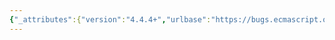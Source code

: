 ```yaml
---
{"_attributes":{"version":"4.4.4+","urlbase":"https://bugs.ecmascript.org/","maintainer":"dherman@mozilla.com"},"bug":{"bug_id":3469,"creation_ts":"2014-12-17 13:14:00 -0800","short_desc":"21.2.5.11 RegExp.prototype [ @@split ]: Wrong loop indexing and missing increment for lengthA","delta_ts":"2014-12-23 20:23:34 -0800","product":"Draft for 6th Edition","component":"technical issue","version":"Rev 29: December 06, 2014 Draft","rep_platform":"All","op_sys":"All","bug_status":"RESOLVED","resolution":"FIXED","priority":"Normal","bug_severity":"normal","everconfirmed":true,"reporter":{"uid":"andrebargull","name":"André Bargull"},"assigned_to":{"uid":"allen","name":"Allen Wirfs-Brock"},"long_desc":[{"commentid":11072,"comment_count":0,"who":{"uid":"andrebargull","name":"André Bargull"},"bug_when":"2014-12-17 13:14:01 -0800","thetext":"21.2.5.11 RegExp.prototype [ @@split ] ( string, limit )\n\n(1) Increment `lengthA` after step 23.f.iv.3\n(2) The capturing group indexing is wrong in 23.f.iv.9.\n\nMaybe change to:\n---\nLet captureLen be ToLength(Get(splitter, \"length\")).\nReturnIfAbrupt(captureLen).\nLet i be 1.\nRepeat while i < captureLen.\n  Let nextCapture be Get(splitter, ToString(i)).\n  Let i be i + 1.\n  ...\n---\n\nOr:\n---\nLet nCaptures be ToLength(Get(result, \"length\")).\nReturnIfAbrupt(nCaptures).\nLet nCaptures be max(nCaptures − 1, 0).\nLet i be 1.\nRepeat while i ≤ nCaptures.\n  Let nextCapture be Get(splitter, ToString(i)).\n  Let i be i + 1.\n  ...\n---\n\nAlso see step 17 in 21.2.5.8 RegExp.prototype [ @@replace ]."},{"commentid":11082,"comment_count":1,"who":{"uid":"allen","name":"Allen Wirfs-Brock"},"bug_when":"2014-12-17 17:32:46 -0800","thetext":"fixed in rev30 editor's draft"},{"commentid":11224,"comment_count":2,"who":{"uid":"allen","name":"Allen Wirfs-Brock"},"bug_when":"2014-12-23 20:23:34 -0800","thetext":"fixed in rev30"}]}}
---
```

